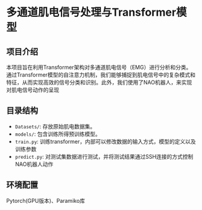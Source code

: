 # 多通道肌电信号处理与Transformer模型

## 项目介绍
本项目旨在利用Transformer架构对多通道肌电信号（EMG）进行分析和分类。通过Transformer模型的自注意力机制，我们能够捕捉到肌电信号中的复杂模式和特征，从而实现高效的信号分类和识别。此外，我们使用了NAO机器人，来实现对肌电信号动作的呈现

## 目录结构
- `Datasets/`: 存放原始肌电数据集。
- `models/`: 包含训练所得预训练模型。
- `train.py`: 训练transformer，内部可以修改数据的输入方式，模型的定义以及训练参数
- `predict.py`: 对测试集数据进行测试，并将测试结果通过SSH连接的方式控制NAO机器人动作

## 环境配置
Pytorch(GPU版本)、Paramiko库
